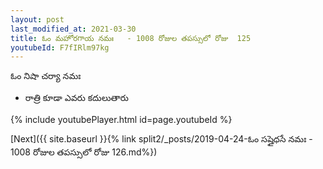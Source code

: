 ```yaml
---
layout: post
last_modified_at: 2021-03-30
title: ఓం మహోరగాయ నమః   - 1008 రోజుల తపస్సులో రోజు  125
youtubeId: F7fIRlm97kg
---
```

 
 
 ఓం నిషా చర్యా నమః  
 
 -  రాత్రి కూడా ఎవరు కదులుతారు 
 
  
 
  
 
 
 
 
 
 


{% include youtubePlayer.html id=page.youtubeId %}
 
[Next]({{ site.baseurl }}{% link  split2/_posts/2019-04-24-ఓం సప్తైధసే నమః   - 1008 రోజుల తపస్సులో రోజు  126.md%})
 
